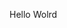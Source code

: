 Hello Wolrd







































































































































































































































































































































































































































































































































































































































































































































































































































































































































































































































































































































































































































































































































































































































































































































































































































































































































































































































































































































































































































































































































































































































































































































































































































































































































































































































































































































































































































































































































































































































































































































































































































































































































































































































































































































































































